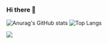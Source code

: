 ### Hi there 👋
![Anurag's GitHub stats](https://github-readme-stats.vercel.app/api?username=purgatory-b&show_icons=true&theme=tokyonight) 
![Top Langs](https://github-readme-stats.vercel.app/api/top-langs/?username=purgatory-b&layout=compact&theme=vue-dark)


![](https://img.shields.io/badge/python-3.9-orange)
<!--START_SECTION:waka-->
<!--END_SECTION:waka-->
<!--
**purgatory-b/purgatory-b** is a ✨ _special_ ✨ repository because its `README.md` (this file) appears on your GitHub profile.

Here are some ideas to get you started:

- 🔭 I’m currently working on ...
- 🌱 I’m currently learning ...
- 👯 I’m looking to collaborate on ...
- 🤔 I’m looking for help with ...
- 💬 Ask me about ...
- 📫 How to reach me: ...
- 😄 Pronouns: ...
- ⚡ Fun fact: ...
-->
